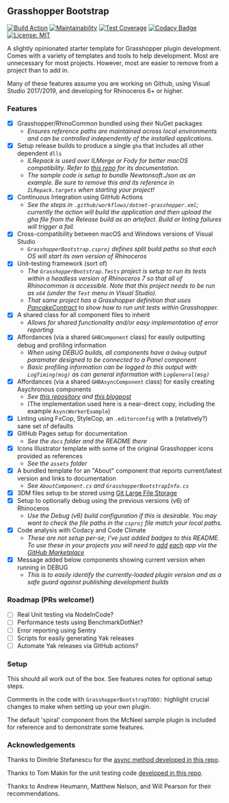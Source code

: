 ## Grasshopper Bootstrap

[![Build Action](https://github.com/philipbelesky/GrasshopperBootstrap/workflows/Build%20Grasshopper%20Plugin/badge.svg)](https://github.com/philipbelesky/GrasshopperBootstrap/actions/workflows/dotnet-grasshopper.yml)
[![Maintainability](https://api.codeclimate.com/v1/badges/20e0e2fd92a1951ccb20/maintainability)](https://codeclimate.com/github/philipbelesky/GrasshopperBootstrap/maintainability)
[![Test Coverage](https://api.codeclimate.com/v1/badges/20e0e2fd92a1951ccb20/test_coverage)](https://codeclimate.com/github/philipbelesky/GrasshopperBootstrap/test_coverage)
[![Codacy Badge](https://app.codacy.com/project/badge/Grade/6a5919298be744a2bc1018bd9e0ec1c2)](https://www.codacy.com/manual/philipbelesky/GrasshopperBootstrap?utm_source=github.com&amp;utm_medium=referral&amp;utm_content=philipbelesky/GrasshopperBootstrap&amp;utm_campaign=Badge_Grade)
[![License: MIT](https://img.shields.io/badge/License-MIT-yellow.svg)](https://opensource.org/licenses/MIT)

A slightly opinionated starter template for Grasshopper plugin development. Comes with a variety of templates and tools to help development. Most are unnecessary for most projects. However, most are easier to remove from a project than to add in.

Many of these features assume you are working on Github, using Visual Studio 2017/2019, and developing for Rhinoceros 6+ or higher.

### Features

- [X] Grasshopper/RhinoCommon bundled using their NuGet packages
  - *Ensures reference paths are maintained across local environments and can be controlled independently of the installed applications.*
- [X] Setup release builds to produce a single `gha` that includes all other dependent `dlls`
  - *ILRepack is used over ILMerge or Fody for better macOS compatibility. Refer to [this repo](https://github.com/ravibpatel/ILRepack.Lib.MSBuild.Task) for its documentation.*
  - *The sample code is setup to bundle Newtonsoft.Json as an example. Be sure to remove this and its reference in `ILRepack.targets` when starting your project!*
- [X] Continuous Integration using GitHub Actions
  - *See the steps in `.github/workflows/dotnet-grasshopper.xml`; currently the action will build the application and then upload the gha file from the Release build as an artefact. Build or linting failures will trigger a fail.*
- [X] Cross-compatibility between macOS and Windows versions of Visual Studio
  - *`GrasshopperBootstrap.csproj` defines split build paths so that each OS will start its own version of Rhinoceros*
- [X] Unit-testing framework (sort of)
  - *The `GrasshopperBootstrap.Tests` project is setup to run its tests within a headless version of Rhinoceros 7 so that all of Rhinocommon is accessible. Note that this project needs to be run as `x64` (under the `Test` menu in Visual Studio).*
  - *That same project has a Grasshopper definition that uses [PancakeContract](https://www.food4rhino.com/app/pancakecontract) to show how to run unit tests within Grasshopper.*
- [X] A shared class for all component files to inherit
  - *Allows for shared functionality and/or easy implementation of error reporting*
- [X] Affordances (via a shared `GHBComponent` class) for easily outputting debug and profiling information
  - *When using DEBUG builds, all components have a `Debug` output paramater designed to be connected to a Panel component*
  - *Basic profiling information can be logged to this output with `LogTiming(msg)` as can general information with `LogGeneral(msg)`* 
- [X] Affordances (via a shared `GHBAsyncComponent` class) for easily creating Asychronous components
  - *See [this repository](https://github.com/specklesystems/GrasshopperAsyncComponent/tree/main) and [this blogpost](https://speckle.systems/blog/async-gh/)*
  - (The implementation used here is a near-direct copy, including the example `AsyncWorkerExample`)
- [X] Linting using FxCop, StyleCop, an `.editorconfig` with a (relatively?) sane set of defaults
- [X] GitHub Pages setup for documentation
  - *See the `docs` folder and the README there*
- [X] Icons Illustrator template with some of the original Grasshopper icons provided as references
  - *See the `assets` folder*
- [X] A bundled template for an "About" component that reports current/latest version and links to documentation
  - *See `AboutComponent.cs` and `GrasshopperBootstrapInfo.cs`*
- [X] 3DM files setup to be stored using [Git Large File Storage](https://git-lfs.github.com)
- [X] Setup to optionally debug using the previous versions (v6) of Rhinoceros
  - *Use the Debug (v6) build configuration if this is desirable. You may want to check the file paths in the `csproj` file match your local paths.*
- [X] Code analysis with Codacy and Code Climate
  - *These are not setup per-se; I've just added badges to this README. To use these in your projects you will need to [add](https://github.com/marketplace/codacy) [each](https://github.com/marketplace/code-climate) app via the [GitHub Marketplace](https://github.com/marketplace/code-climate)*
- [X] Message added below components showing current version when running in DEBUG
  - *This is to easily identify the currently-loaded plugin version and as a safe guard against publishing development builds*

### Roadmap (PRs welcome!)

- [ ] Real Unit testing via NodeInCode?
- [ ] Performance tests using BenchmarkDotNet?
- [ ] Error reporting using Sentry
- [ ] Scripts for easily generating Yak releases
- [ ] Automate Yak releases via GitHub actions?

### Setup

This should all work out of the box. See features notes for optional setup steps.

Comments in the code with `GrasshopperBootstrapTODO:` highlight crucial changes to make when setting up your own plugin.

The default 'spiral' component from the McNeel sample plugin is included for reference and to demonstrate some features.

### Acknowledgements

Thanks to Dimitrie Stefanescu for the [async method developed in this repo](https://github.com/specklesystems/GrasshopperAsyncComponent/tree/main).

Thanks to Tom Makin for the unit testing code [developed in this repo](https://github.com/tmakin/RhinoCommonUnitTesting).

Thanks to Andrew Heumann, Matthew Nelson, and Will Pearson for their recommendations.